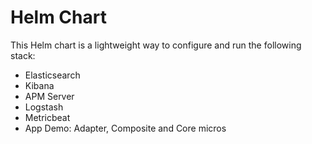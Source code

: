 # Helm Chart

This Helm chart is a lightweight way to configure and run the following stack:
- Elasticsearch
- Kibana
- APM Server
- Logstash
- Metricbeat
- App Demo: Adapter, Composite and Core micros
